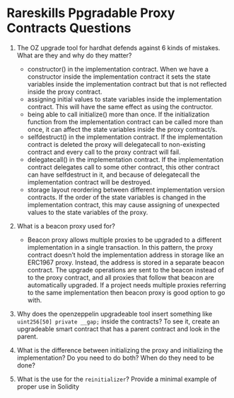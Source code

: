 # Rareskills Ppgradable Proxy Contracts Questions

1. The OZ upgrade tool for hardhat defends against 6 kinds of mistakes. What are they and why do they matter?
    - constructor() in the implementation contract. When we have a constructor inside the implementation contract it sets the state variables inside the implementation contract but that is not reflected inside the proxy contract.
    - assigning initial values to state variables inside the implementation contract. This will have the same effect as using the contructor.
    - being able to call initialize() more than once. If the initialization function from the implementation contract can be called more than once, it can affect the state variables inside the proxy contract/s.
    - selfdestruct() in the implementation contract. If the implementation contract is deleted the proxy will delegatecall to non-existing contract and every call to the proxy contract will fail.
    - delegatecall() in the implementation contract. If the implementation contract delegates call to some other contract, this other contract can have selfdestruct in it, and because of delegatecall the implementation contract will be destroyed.
    - storage layout reordering between different implementation version contracts. If the order of the state variables is changed in the implementation contract, this may cause assigning of unexpected values to the state variables of the proxy.

2. What is a beacon proxy used for?
    - Beacon proxy allows multiple proxies to be upgraded to a different implementation in a single transaction. In this pattern, the proxy contract doesn’t hold the implementation address in storage like an ERC1967 proxy. Instead, the address is stored in a separate beacon contract. The upgrade operations are sent to the beacon instead of to the proxy contract, and all proxies that follow that beacon are automatically upgraded. If a project needs multiple proxies referring to the same implementation then beacon proxy is good option to go with.

3. Why does the openzeppelin upgradeable tool insert something like ```uint256[50] private __gap;``` inside the contracts? To see it, create an upgradeable smart contract that has a parent contract and look in the parent.

4. What is the difference between initializing the proxy and initializing the implementation? Do you need to do both? When do they need to be done?

5. What is the use for the ```reinitializer```? Provide a minimal example of proper use in Solidity